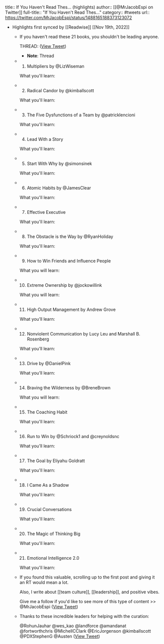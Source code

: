 title:: If You Haven't Read Thes... (highlights)
author:: [[@MrJacobEspi on Twitter]]
full-title:: "If You Haven't Read Thes..."
category:: #tweets
url:: https://twitter.com/MrJacobEspi/status/1488165188373123072

- Highlights first synced by [[Readwise]] [[Nov 19th, 2022]]
	- If you haven't read these 21 books, you shouldn't be leading anyone.
	  
	  THREAD: ([View Tweet](https://twitter.com/MrJacobEspi/status/1488165188373123072))
		- **Note**: Thread
	- 1) Multipliers by 
	  @LizWiseman
	  
	  What you'll learn:
	- 2) Radical Candor by 
	  @kimballscott
	  
	  What you'll learn:
	- 3) The Five Dysfunctions of a Team by 
	  @patricklencioni
	  
	  What you'll learn:
	- 4) Lead With a Story 
	  
	  What you'll learn:
	- 5) Start With Why by 
	  @simonsinek
	  
	  What you'll learn:
	- 6) Atomic Habits by 
	  @JamesClear
	  
	  What you'll learn:
	- 7) Effective Executive
	  
	  What you'll learn:
	- 8) The Obstacle is the Way by 
	  @RyanHoliday
	  
	  What you'll learn:
	- 9) How to Win Friends and Influence People
	  
	  What you will learn:
	- 10) Extreme Ownership by 
	  @jockowillink
	  
	  What you will learn:
	- 11)  High Output Management by Andrew Grove
	  
	  What you’ll learn:
	- 12) Nonviolent Communication by Lucy Leu and Marshall B. Rosenberg
	  
	  What you’ll learn:
	- 13) Drive by 
	  @DanielPink
	  
	  What you’ll learn:
	- 14) Braving the Wilderness by 
	  @BreneBrown
	  
	  What you will learn:
	- 15) The Coaching Habit
	  
	  What you'll learn:
	- 16) Run to Win by 
	  @Schriock1
	   and 
	  @creynoldsnc
	  
	  What you’ll learn:
	- 17) The Goal by Eliyahu Goldratt
	  
	  What you'll learn:
	- 18) I Came As a Shadow
	  
	  What you'll learn:
	- 19) Crucial Conversations
	  
	  What you'll learn:
	- 20) The Magic of Thinking Big
	  
	  What you'll learn:
	- 21) Emotional Intelligence 2.0
	  
	  What you'll learn:
	- If you found this valuable, scrolling up to the first post and giving it an RT would mean a lot.
	  
	  Also, I write about [[team culture]], [[leadership]], and positive vibes. 
	  
	  Give me a follow if you'd like to see more of this type of content >> 
	  @MrJacobEspi ([View Tweet](https://twitter.com/MrJacobEspi/status/1488165296754106370))
	- Thanks to these incredible leaders for helping with the curation:
	  
	  @RohunJauhar
	  @wes_kao
	  @landforce
	  @amandanat
	  @fortworthchris
	  @MichellCClark
	  @EricJorgenson
	  @kimballscott
	  @PDXStephenG
	  @Austen ([View Tweet](https://twitter.com/MrJacobEspi/status/1488165301967413249))